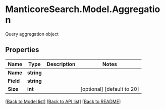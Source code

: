 # ManticoreSearch.Model.Aggregation
Query aggregation object

## Properties

Name | Type | Description | Notes
------------ | ------------- | ------------- | -------------
**Name** | **string** |  | 
**Field** | **string** |  | 
**Size** | **int** |  | [optional] [default to 20]


[[Back to Model list]](../README.md#documentation-for-models) [[Back to API list]](../README.md#documentation-for-api-endpoints) [[Back to README]](../README.md)

